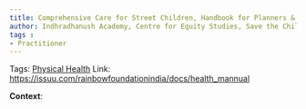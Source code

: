 ```yaml
---
title: Comprehensive Care for Street Children, Handbook for Planners & Practitioners, Finance
author: Indhradhanush Academy, Centre for Equity Studies, Save the Children, 
tags :
- Practitioner
---
```

Tags: [Physical Health](Volume%201/Roll%20Ups/Physical%20Health.md)
Link: https://issuu.com/rainbowfoundationindia/docs/health_mannual

**Context**: 

